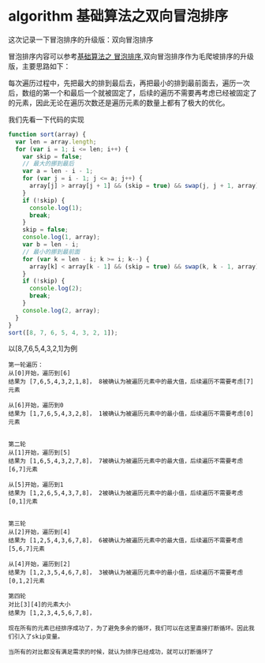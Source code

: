 <!-- Date: 2017-06-02 11:41:27 -->

# algorithm 基础算法之双向冒泡排序

这次记录一下冒泡排序的升级版：双向冒泡排序

冒泡排序内容可以参考[基础算法之 冒泡排序](http://vue2.codequan.com/home/article/2017112420583534),双向冒泡排序作为毛爬坡排序的升级版，主要思路如下：

每次遍历过程中，先把最大的排到最后去，再把最小的排到最前面去，遍历一次后，数组的第一个和最后一个就被固定了，后续的遍历不需要再考虑已经被固定了的元素，因此无论在遍历次数还是遍历元素的数量上都有了极大的优化。

我们先看一下代码的实现

```js
function sort(array) {
  var len = array.length;
  for (var i = 1; i <= len; i++) {
    var skip = false;
    // 最大的挪到最后
    var a = len - i - 1;
    for (var j = i - 1; j <= a; j++) {
      array[j] > array[j + 1] && (skip = true) && swap(j, j + 1, array);
    }
    if (!skip) {
      console.log(1);
      break;
    }
    skip = false;
    console.log(1, array);
    var b = len - i;
    // 最小的挪到最前面
    for (var k = len - i; k >= i; k--) {
      array[k] < array[k - 1] && (skip = true) && swap(k, k - 1, array);
    }
    if (!skip) {
      console.log(2);
      break;
    }
    console.log(2, array);
  }
}
sort([8, 7, 6, 5, 4, 3, 2, 1]);
```

以[8,7,6,5,4,3,2,1]为例

```
第一轮遍历：
从[0]开始，遍历到[6]
结果为 [7,6,5,4,3,2,1,8]， 8被确认为被遍历元素中的最大值，后续遍历不需要考虑[7]元素

从[6]开始，遍历到0
结果为 [1,7,6,5,4,3,2,8]， 1被确认为被遍历元素中的最小值，后续遍历不需要考虑[0]元素


第二轮
从[1]开始，遍历到[5]
结果为 [1,6,5,4,3,2,7,8]， 7被确认为被遍历元素中的最大值，后续遍历不需要考虑[6,7]元素

从[5]开始，遍历到1
结果为 [1,2,6,5,4,3,7,8]， 2被确认为被遍历元素中的最小值，后续遍历不需要考虑[0,1]元素


第三轮
从[2]开始，遍历到[4]
结果为 [1,2,5,4,3,6,7,8]， 6被确认为被遍历元素中的最大值，后续遍历不需要考虑[5,6,7]元素

从[4]开始，遍历到[2]
结果为 [1,2,3,5,4,6,7,8]， 3被确认为被遍历元素中的最小值，后续遍历不需要考虑[0,1,2]元素

第四轮
对比[3][4]的元素大小
结果为 [1,2,3,4,5,6,7,8]，

现在所有的元素已经排序成功了，为了避免多余的循环，我们可以在这里直接打断循环。因此我们引入了skip变量。

当所有的对比都没有满足需求的时候，就认为排序已经成功，就可以打断循环了
```
